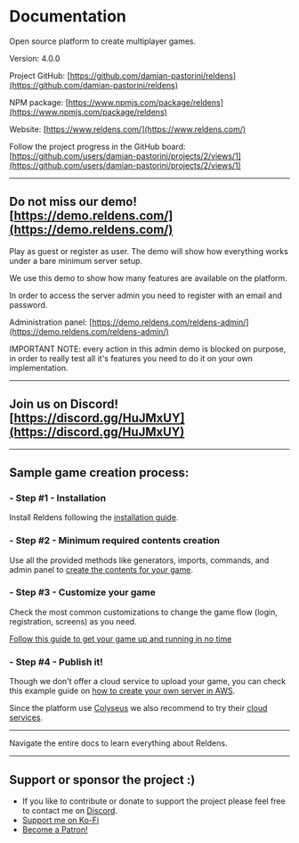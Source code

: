 # Documentation

Open source platform to create multiplayer games.

Version: 4.0.0

Project GitHub: [https://github.com/damian-pastorini/reldens](https://github.com/damian-pastorini/reldens)

NPM package: [https://www.npmjs.com/package/reldens](https://www.npmjs.com/package/reldens)

Website: [https://www.reldens.com/](https://www.reldens.com/)

Follow the project progress in the GitHub board: [https://github.com/users/damian-pastorini/projects/2/views/1](https://github.com/users/damian-pastorini/projects/2/views/1)

---

## Do not miss our demo! [https://demo.reldens.com/](https://demo.reldens.com/)

Play as guest or register as user. The demo will show how everything works under a bare minimum server setup.

We use this demo to show how many features are available on the platform.

In order to access the server admin you need to register with an email and password.

Administration panel: [https://demo.reldens.com/reldens-admin/](https://demo.reldens.com/reldens-admin/)

IMPORTANT NOTE: every action in this admin demo is blocked on purpose, in order to really test all it's features you need to do it on your own implementation.


---

## Join us on Discord! [https://discord.gg/HuJMxUY](https://discord.gg/HuJMxUY)

---

## Sample game creation process:

### - Step #1 - Installation

Install Reldens following the [installation guide](installation.md).

### - Step #2 - Minimum required contents creation

Use all the provided methods like generators, imports, commands, and admin panel to [create the contents for your game](minimum-required-contents-creation.md).

### - Step #3 - Customize your game

Check the most common customizations to change the game flow (login, registration, screens) as you need.

[Follow this guide to get your game up and running in no time](customize-your-game.md)

### - Step #4 - Publish it!

Though we don't offer a cloud service to upload your game, you can check this example guide on [how to create your own server in AWS](demo-server-setup-aws.md).

Since the platform use [Colyseus](https://colyseus.io/) we also recommend to try their [cloud services](https://colyseus.io/pricing/).

---

Navigate the entire docs to learn everything about Reldens.

---

## Support or sponsor the project :)

- If you like to contribute or donate to support the project please feel free to contact me on [Discord](https://discord.gg/HuJMxUY).
- [Support me on Ko-Fi](https://ko-fi.com/I2I81VISA)
- [Become a Patron!](https://www.patreon.com/bePatron?u=18074832)
